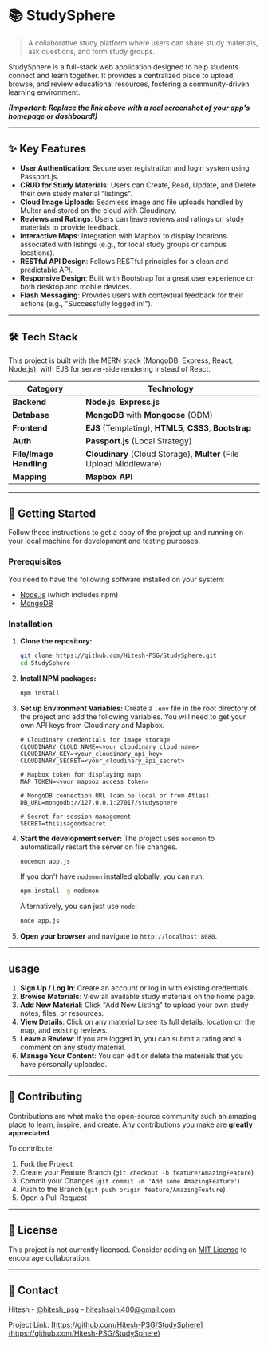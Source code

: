 # 📚 StudySphere

> A collaborative study platform where users can share study materials, ask questions, and form study groups.

StudySphere is a full-stack web application designed to help students connect and learn together. It provides a centralized place to upload, browse, and review educational resources, fostering a community-driven learning environment.


_**(Important: Replace the link above with a real screenshot of your app's homepage or dashboard!)**_

---

## ✨ Key Features

-   **User Authentication**: Secure user registration and login system using Passport.js.
-   **CRUD for Study Materials**: Users can Create, Read, Update, and Delete their own study material "listings".
-   **Cloud Image Uploads**: Seamless image and file uploads handled by Multer and stored on the cloud with Cloudinary.
-   **Reviews and Ratings**: Users can leave reviews and ratings on study materials to provide feedback.
-   **Interactive Maps**: Integration with Mapbox to display locations associated with listings (e.g., for local study groups or campus locations).
-   **RESTful API Design**: Follows RESTful principles for a clean and predictable API.
-   **Responsive Design**: Built with Bootstrap for a great user experience on both desktop and mobile devices.
-   **Flash Messaging**: Provides users with contextual feedback for their actions (e.g., "Successfully logged in!").

---

## 🛠️ Tech Stack

This project is built with the MERN stack (MongoDB, Express, React, Node.js), with EJS for server-side rendering instead of React.

| Category      | Technology                                                                                                                              |
| ------------- | --------------------------------------------------------------------------------------------------------------------------------------- |
| **Backend**   | **Node.js**, **Express.js**                                                                                                             |
| **Database**  | **MongoDB** with **Mongoose** (ODM)                                                                                                     |
| **Frontend**  | **EJS** (Templating), **HTML5**, **CSS3**, **Bootstrap**                                                                                  |
| **Auth**      | **Passport.js** (Local Strategy)                                                                                                        |
| **File/Image Handling** | **Cloudinary** (Cloud Storage), **Multer** (File Upload Middleware)                                                           |
| **Mapping**   | **Mapbox API**                                                                                                                          |

---

## 🚀 Getting Started

Follow these instructions to get a copy of the project up and running on your local machine for development and testing purposes.

### Prerequisites

You need to have the following software installed on your system:
-   [Node.js](https://nodejs.org/) (which includes npm)
-   [MongoDB](https://www.mongodb.com/try/download/community)

### Installation

1.  **Clone the repository:**
    ```sh
    git clone https://github.com/Hitesh-PSG/StudySphere.git
    cd StudySphere
    ```

2.  **Install NPM packages:**
    ```sh
    npm install
    ```

3.  **Set up Environment Variables:**
    Create a `.env` file in the root directory of the project and add the following variables. You will need to get your own API keys from Cloudinary and Mapbox.

    ```env
    # Cloudinary credentials for image storage
    CLOUDINARY_CLOUD_NAME=<your_cloudinary_cloud_name>
    CLOUDINARY_KEY=<your_cloudinary_api_key>
    CLOUDINARY_SECRET=<your_cloudinary_api_secret>

    # Mapbox token for displaying maps
    MAP_TOKEN=<your_mapbox_access_token>

    # MongoDB connection URL (can be local or from Atlas)
    DB_URL=mongodb://127.0.0.1:27017/studysphere

    # Secret for session management
    SECRET=thisisagoodsecret
    ```

4.  **Start the development server:**
    The project uses `nodemon` to automatically restart the server on file changes.
    ```sh
    nodemon app.js
    ```
    If you don't have `nodemon` installed globally, you can run:
    ```sh
    npm install -g nodemon
    ```
    Alternatively, you can just use `node`:
    ```sh
    node app.js
    ```

5.  **Open your browser** and navigate to `http://localhost:8080`.

---

##  usage

1.  **Sign Up / Log In**: Create an account or log in with existing credentials.
2.  **Browse Materials**: View all available study materials on the home page.
3.  **Add New Material**: Click "Add New Listing" to upload your own study notes, files, or resources.
4.  **View Details**: Click on any material to see its full details, location on the map, and existing reviews.
5.  **Leave a Review**: If you are logged in, you can submit a rating and a comment on any study material.
6.  **Manage Your Content**: You can edit or delete the materials that you have personally uploaded.

---

## 🤝 Contributing

Contributions are what make the open-source community such an amazing place to learn, inspire, and create. Any contributions you make are **greatly appreciated**.

To contribute:
1.  Fork the Project
2.  Create your Feature Branch (`git checkout -b feature/AmazingFeature`)
3.  Commit your Changes (`git commit -m 'Add some AmazingFeature'`)
4.  Push to the Branch (`git push origin feature/AmazingFeature`)
5.  Open a Pull Request

---

## 📄 License

This project is not currently licensed. Consider adding an [MIT License](https://opensource.org/licenses/MIT) to encourage collaboration.

---

## 📧 Contact

Hitesh - [@hitesh_psg](https://twitter.com/your_twitter_handle) - hiteshsaini400@gmail.com

Project Link: [https://github.com/Hitesh-PSG/StudySphere](https://github.com/Hitesh-PSG/StudySphere)
